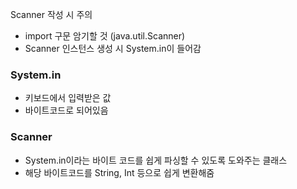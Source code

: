 Scanner 작성 시 주의
- import 구문 암기할 것 (java.util.Scanner)
- Scanner 인스턴스 생성 시 System.in이 들어감

### System.in
- 키보드에서 입력받은 값
- 바이트코드로 되어있음

### Scanner
- System.in이라는 바이트 코드를 쉽게 파싱할 수 있도록 도와주는 클래스
- 해당 바이트코드를 String, Int 등으로 쉽게 변환해줌
